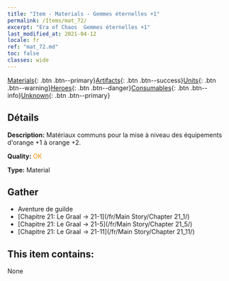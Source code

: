```yaml
---
title: "Item - Materials - Gemmes éternelles +1"
permalink: /Items/mat_72/
excerpt: "Era of Chaos  Gemmes éternelles +1"
last_modified_at: 2021-04-12
locale: fr
ref: "mat_72.md"
toc: false
classes: wide
---
```

 [Materials](/fr/Items/){: .btn .btn--primary}[Artifacts](/fr/Items/Artifacts/){: .btn .btn--success}[Units](/fr/Items/Units/){: .btn .btn--warning}[Heroes](/fr/Items/Heroes/){: .btn .btn--danger}[Consumables](/fr/Items/Consumables/){: .btn .btn--info}[Unknown](/fr/Items/Unknown/){: .btn .btn--primary}

## Détails
 **Description:** Matériaux communs pour la mise à niveau des équipements d'orange +1 à orange +2.

 **Quality:** <span style="color: #FF8C00">OK</span>

 **Type:** Material

## Gather

*    Aventure de guilde 
*    [Chapitre 21: Le Graal -> 21-1](/fr/Main Story/Chapter 21_1/) 
*    [Chapitre 21: Le Graal -> 21-5](/fr/Main Story/Chapter 21_5/) 
*    [Chapitre 21: Le Graal -> 21-11](/fr/Main Story/Chapter 21_11/) 

## This item contains:

  None

